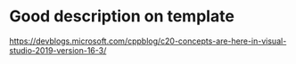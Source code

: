 
# Good description on template
https://devblogs.microsoft.com/cppblog/c20-concepts-are-here-in-visual-studio-2019-version-16-3/


